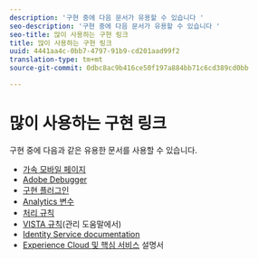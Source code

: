 ```yaml
---
description: '구현 중에 다음 문서가 유용할 수 있습니다 '
seo-description: '구현 중에 다음 문서가 유용할 수 있습니다 '
seo-title: 많이 사용하는 구현 링크
title: 많이 사용하는 구현 링크
uuid: 4441aa4c-0bb7-4797-91b9-cd201aad99f2
translation-type: tm+mt
source-git-commit: 0dbc8ac9b416ce50f197a884bb71c6cd389cd0bb

---
```



# 많이 사용하는 구현 링크

구현 중에 다음과 같은 유용한 문서를 사용할 수 있습니다.

* [가속 모바일 페이지](../../implement/js-implementation/accelerated-mobile-pages.md#concept_CDB9B5D07C2A4B33A0B2FFDB8DF4EF68)
* [Adobe Debugger](../../implement/impl-testing/debugger.md#concept_B26FFE005EDD4E0FACB3117AE3E95AA2)
* [구현 플러그인](../../implement/js-implementation/plugins/impl-plugins.md#concept_021F5E4A6BD745AE91E85E7138BE930F)
* [Analytics 변수](../../implement/js-implementation/c-variables/sc-variables.md#concept_E10E43221A2740FAAF900B79CE1EC5FB)
* [처리 규칙](https://marketing.adobe.com/resources/help/en_US/reference/processing_rules.html)
* [VISTA 규칙](https://marketing.adobe.com/resources/help/en_US/reference/VISTA.html)(관리 도움말에서)
* [Identity Service documentation](https://marketing.adobe.com/resources/help/en_US/mcvid/)
* [Experience Cloud 및 핵심 서비스](https://marketing.adobe.com/resources/help/en_US/mcloud/core_services.html) 설명서

